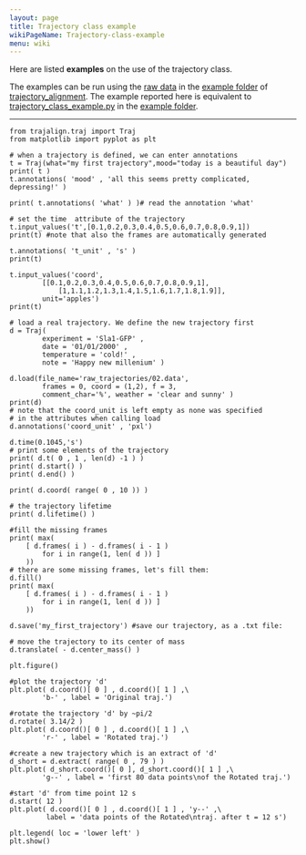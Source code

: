 ```yaml
---
layout: page
title: Trajectory class example
wikiPageName: Trajectory-class-example
menu: wiki
---
```


Here are listed **examples** on the use of the trajectory class.

The examples can be run using the [raw data](https://github.com/apicco/trajectory_alignment/tree/master/example/raw_trajectories) in the [example folder](https://github.com/apicco/trajectory_alignment/tree/master/example) of [trajectory_alignment](https://github.com/apicco/trajectory_alignment). The example reported here is equivalent to [trajectory_class_example.py](https://github.com/apicco/trajectory_alignment/blob/master/example/trajectory_class_example.py) in the [example folder](https://github.com/apicco/trajectory_alignment/tree/master/example).

***



	from trajalign.traj import Traj
	from matplotlib import pyplot as plt
	
	# when a trajectory is defined, we can enter annotations
	t = Traj(what="my first trajectory",mood="today is a beautiful day")
	print( t )
	t.annotations( 'mood' , 'all this seems pretty complicated, depressing!' )
	
	print( t.annotations( 'what' ) )# read the annotation 'what'
	
	# set the time  attribute of the trajectory
	t.input_values('t',[0.1,0.2,0.3,0.4,0.5,0.6,0.7,0.8,0.9,1]) 
	print(t) #note that also the frames are automatically generated
	
	t.annotations( 't_unit' , 's' )
	print(t) 
	
	t.input_values('coord',
			[[0.1,0.2,0.3,0.4,0.5,0.6,0.7,0.8,0.9,1],
				[1,1.1,1.2,1.3,1.4,1.5,1.6,1.7,1.8,1.9]],
			unit='apples')
	print(t)
	
	# load a real trajectory. We define the new trajectory first
	d = Traj( 
			experiment = 'Sla1-GFP' , 
			date = '01/01/2000' , 
			temperature = 'cold!' , 
			note = 'Happy new millenium' )
	
	d.load(file_name='raw_trajectories/02.data',
			frames = 0, coord = (1,2), f = 3, 
			comment_char='%', weather = 'clear and sunny' )
	print(d) 
	# note that the coord_unit is left empty as none was specified 
	# in the attributes when calling load
	d.annotations('coord_unit' , 'pxl')
	
	d.time(0.1045,'s')
	# print some elements of the trajectory
	print( d.t( 0 , 1 , len(d) -1 ) )
	print( d.start() )
	print( d.end() )
	
	print( d.coord( range( 0 , 10 )) )
	
	# the trajectory lifetime
	print( d.lifetime() )
	
	#fill the missing frames
	print( max( 
		[ d.frames( i ) - d.frames( i - 1 ) 
			for i in range(1, len( d )) ] 
		))
	# there are some missing frames, let's fill them:
	d.fill()
	print( max( 
		[ d.frames( i ) - d.frames( i - 1 ) 
			for i in range(1, len( d )) ] 
		))
	
	d.save('my_first_trajectory') #save our trajectory, as a .txt file:
	
	# move the trajectory to its center of mass
	d.translate( - d.center_mass() )
	
	plt.figure()
	
	#plot the trajectory 'd'
	plt.plot( d.coord()[ 0 ] , d.coord()[ 1 ] ,\
			'b-' , label = 'Original traj.')
	
	#rotate the trajectory 'd' by ~pi/2
	d.rotate( 3.14/2 )
	plt.plot( d.coord()[ 0 ] , d.coord()[ 1 ] ,\
			'r-' , label = 'Rotated traj.')
	
	#create a new trajectory which is an extract of 'd'
	d_short = d.extract( range( 0 , 79 ) )
	plt.plot( d_short.coord()[ 0 ], d_short.coord()[ 1 ] ,\
			'g--' , label = 'first 80 data points\nof the Rotated traj.')
	
	#start 'd' from time point 12 s
	d.start( 12 ) 
	plt.plot( d.coord()[ 0 ] , d.coord()[ 1 ] , 'y--' ,\
			 label = 'data points of the Rotated\ntraj. after t = 12 s')
	
	plt.legend( loc = 'lower left' )
	plt.show()
	

